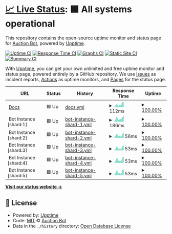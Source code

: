 # [📈 Live Status](https://Auction-Bot.github.io/status): <!--live status--> **🟩 All systems operational**

This repository contains the open-source uptime monitor and status page for [Auction Bot](https://Auction-Bot.github.io/status), powered by [Upptime](https://github.com/upptime/upptime).

[![Uptime CI](https://github.com/Auction-Bot/status/workflows/Uptime%20CI/badge.svg)](https://github.com/Auction-Bot/status/actions?query=workflow%3A%22Uptime+CI%22)
[![Response Time CI](https://github.com/Auction-Bot/status/workflows/Response%20Time%20CI/badge.svg)](https://github.com/Auction-Bot/status/actions?query=workflow%3A%22Response+Time+CI%22)
[![Graphs CI](https://github.com/Auction-Bot/status/workflows/Graphs%20CI/badge.svg)](https://github.com/Auction-Bot/status/actions?query=workflow%3A%22Graphs+CI%22)
[![Static Site CI](https://github.com/Auction-Bot/status/workflows/Static%20Site%20CI/badge.svg)](https://github.com/Auction-Bot/status/actions?query=workflow%3A%22Static+Site+CI%22)
[![Summary CI](https://github.com/Auction-Bot/status/workflows/Summary%20CI/badge.svg)](https://github.com/Auction-Bot/status/actions?query=workflow%3A%22Summary+CI%22)

With [Upptime](https://upptime.js.org), you can get your own unlimited and free uptime monitor and status page, powered entirely by a GitHub repository. We use [Issues](https://github.com/Auction-Bot/status/issues) as incident reports, [Actions](https://github.com/Auction-Bot/status/actions) as uptime monitors, and [Pages](https://Auction-Bot.github.io/status) for the status page.

<!--start: status pages-->
<!-- This summary is generated by Upptime (https://github.com/upptime/upptime) -->
<!-- Do not edit this manually, your changes will be overwritten -->
<!-- prettier-ignore -->
| URL | Status | History | Response Time | Uptime |
| --- | ------ | ------- | ------------- | ------ |
| <img alt="" src="https://raw.githubusercontent.com/Auction-Bot/docs/master/Homepage/wwwroot/favicon.svg" height="13"> [Docs](https://auction-bot.github.io/docs/) | 🟩 Up | [docs.yml](https://github.com/Auction-Bot/status/commits/HEAD/history/docs.yml) | <details><summary><img alt="Response time graph" src="./graphs/docs/response-time-week.png" height="20"> 112ms</summary><br><a href="https://Auction-Bot.github.io/status/history/docs"><img alt="Response time 88" src="https://img.shields.io/endpoint?url=https%3A%2F%2Fraw.githubusercontent.com%2FAuction-Bot%2Fstatus%2FHEAD%2Fapi%2Fdocs%2Fresponse-time.json"></a><br><a href="https://Auction-Bot.github.io/status/history/docs"><img alt="24-hour response time 177" src="https://img.shields.io/endpoint?url=https%3A%2F%2Fraw.githubusercontent.com%2FAuction-Bot%2Fstatus%2FHEAD%2Fapi%2Fdocs%2Fresponse-time-day.json"></a><br><a href="https://Auction-Bot.github.io/status/history/docs"><img alt="7-day response time 112" src="https://img.shields.io/endpoint?url=https%3A%2F%2Fraw.githubusercontent.com%2FAuction-Bot%2Fstatus%2FHEAD%2Fapi%2Fdocs%2Fresponse-time-week.json"></a><br><a href="https://Auction-Bot.github.io/status/history/docs"><img alt="30-day response time 105" src="https://img.shields.io/endpoint?url=https%3A%2F%2Fraw.githubusercontent.com%2FAuction-Bot%2Fstatus%2FHEAD%2Fapi%2Fdocs%2Fresponse-time-month.json"></a><br><a href="https://Auction-Bot.github.io/status/history/docs"><img alt="1-year response time 92" src="https://img.shields.io/endpoint?url=https%3A%2F%2Fraw.githubusercontent.com%2FAuction-Bot%2Fstatus%2FHEAD%2Fapi%2Fdocs%2Fresponse-time-year.json"></a></details> | <details><summary><a href="https://Auction-Bot.github.io/status/history/docs">100.00%</a></summary><a href="https://Auction-Bot.github.io/status/history/docs"><img alt="All-time uptime 100.00%" src="https://img.shields.io/endpoint?url=https%3A%2F%2Fraw.githubusercontent.com%2FAuction-Bot%2Fstatus%2FHEAD%2Fapi%2Fdocs%2Fuptime.json"></a><br><a href="https://Auction-Bot.github.io/status/history/docs"><img alt="24-hour uptime 100.00%" src="https://img.shields.io/endpoint?url=https%3A%2F%2Fraw.githubusercontent.com%2FAuction-Bot%2Fstatus%2FHEAD%2Fapi%2Fdocs%2Fuptime-day.json"></a><br><a href="https://Auction-Bot.github.io/status/history/docs"><img alt="7-day uptime 100.00%" src="https://img.shields.io/endpoint?url=https%3A%2F%2Fraw.githubusercontent.com%2FAuction-Bot%2Fstatus%2FHEAD%2Fapi%2Fdocs%2Fuptime-week.json"></a><br><a href="https://Auction-Bot.github.io/status/history/docs"><img alt="30-day uptime 100.00%" src="https://img.shields.io/endpoint?url=https%3A%2F%2Fraw.githubusercontent.com%2FAuction-Bot%2Fstatus%2FHEAD%2Fapi%2Fdocs%2Fuptime-month.json"></a><br><a href="https://Auction-Bot.github.io/status/history/docs"><img alt="1-year uptime 100.00%" src="https://img.shields.io/endpoint?url=https%3A%2F%2Fraw.githubusercontent.com%2FAuction-Bot%2Fstatus%2FHEAD%2Fapi%2Fdocs%2Fuptime-year.json"></a></details>
| <img alt="" src="https://icons.duckduckgo.com/ip3/null.ico" height="13"> Bot Instance [shard:1] | 🟩 Up | [bot-instance-shard-1.yml](https://github.com/Auction-Bot/status/commits/HEAD/history/bot-instance-shard-1.yml) | <details><summary><img alt="Response time graph" src="./graphs/bot-instance-shard-1/response-time-week.png" height="20"> 186ms</summary><br><a href="https://Auction-Bot.github.io/status/history/bot-instance-shard-1"><img alt="Response time 169" src="https://img.shields.io/endpoint?url=https%3A%2F%2Fraw.githubusercontent.com%2FAuction-Bot%2Fstatus%2FHEAD%2Fapi%2Fbot-instance-shard-1%2Fresponse-time.json"></a><br><a href="https://Auction-Bot.github.io/status/history/bot-instance-shard-1"><img alt="24-hour response time 338" src="https://img.shields.io/endpoint?url=https%3A%2F%2Fraw.githubusercontent.com%2FAuction-Bot%2Fstatus%2FHEAD%2Fapi%2Fbot-instance-shard-1%2Fresponse-time-day.json"></a><br><a href="https://Auction-Bot.github.io/status/history/bot-instance-shard-1"><img alt="7-day response time 186" src="https://img.shields.io/endpoint?url=https%3A%2F%2Fraw.githubusercontent.com%2FAuction-Bot%2Fstatus%2FHEAD%2Fapi%2Fbot-instance-shard-1%2Fresponse-time-week.json"></a><br><a href="https://Auction-Bot.github.io/status/history/bot-instance-shard-1"><img alt="30-day response time 231" src="https://img.shields.io/endpoint?url=https%3A%2F%2Fraw.githubusercontent.com%2FAuction-Bot%2Fstatus%2FHEAD%2Fapi%2Fbot-instance-shard-1%2Fresponse-time-month.json"></a><br><a href="https://Auction-Bot.github.io/status/history/bot-instance-shard-1"><img alt="1-year response time 169" src="https://img.shields.io/endpoint?url=https%3A%2F%2Fraw.githubusercontent.com%2FAuction-Bot%2Fstatus%2FHEAD%2Fapi%2Fbot-instance-shard-1%2Fresponse-time-year.json"></a></details> | <details><summary><a href="https://Auction-Bot.github.io/status/history/bot-instance-shard-1">100.00%</a></summary><a href="https://Auction-Bot.github.io/status/history/bot-instance-shard-1"><img alt="All-time uptime 100.00%" src="https://img.shields.io/endpoint?url=https%3A%2F%2Fraw.githubusercontent.com%2FAuction-Bot%2Fstatus%2FHEAD%2Fapi%2Fbot-instance-shard-1%2Fuptime.json"></a><br><a href="https://Auction-Bot.github.io/status/history/bot-instance-shard-1"><img alt="24-hour uptime 100.00%" src="https://img.shields.io/endpoint?url=https%3A%2F%2Fraw.githubusercontent.com%2FAuction-Bot%2Fstatus%2FHEAD%2Fapi%2Fbot-instance-shard-1%2Fuptime-day.json"></a><br><a href="https://Auction-Bot.github.io/status/history/bot-instance-shard-1"><img alt="7-day uptime 100.00%" src="https://img.shields.io/endpoint?url=https%3A%2F%2Fraw.githubusercontent.com%2FAuction-Bot%2Fstatus%2FHEAD%2Fapi%2Fbot-instance-shard-1%2Fuptime-week.json"></a><br><a href="https://Auction-Bot.github.io/status/history/bot-instance-shard-1"><img alt="30-day uptime 100.00%" src="https://img.shields.io/endpoint?url=https%3A%2F%2Fraw.githubusercontent.com%2FAuction-Bot%2Fstatus%2FHEAD%2Fapi%2Fbot-instance-shard-1%2Fuptime-month.json"></a><br><a href="https://Auction-Bot.github.io/status/history/bot-instance-shard-1"><img alt="1-year uptime 100.00%" src="https://img.shields.io/endpoint?url=https%3A%2F%2Fraw.githubusercontent.com%2FAuction-Bot%2Fstatus%2FHEAD%2Fapi%2Fbot-instance-shard-1%2Fuptime-year.json"></a></details>
| <img alt="" src="https://icons.duckduckgo.com/ip3/null.ico" height="13"> Bot Instance [shard:2] | 🟩 Up | [bot-instance-shard-2.yml](https://github.com/Auction-Bot/status/commits/HEAD/history/bot-instance-shard-2.yml) | <details><summary><img alt="Response time graph" src="./graphs/bot-instance-shard-2/response-time-week.png" height="20"> 56ms</summary><br><a href="https://Auction-Bot.github.io/status/history/bot-instance-shard-2"><img alt="Response time 46" src="https://img.shields.io/endpoint?url=https%3A%2F%2Fraw.githubusercontent.com%2FAuction-Bot%2Fstatus%2FHEAD%2Fapi%2Fbot-instance-shard-2%2Fresponse-time.json"></a><br><a href="https://Auction-Bot.github.io/status/history/bot-instance-shard-2"><img alt="24-hour response time 104" src="https://img.shields.io/endpoint?url=https%3A%2F%2Fraw.githubusercontent.com%2FAuction-Bot%2Fstatus%2FHEAD%2Fapi%2Fbot-instance-shard-2%2Fresponse-time-day.json"></a><br><a href="https://Auction-Bot.github.io/status/history/bot-instance-shard-2"><img alt="7-day response time 56" src="https://img.shields.io/endpoint?url=https%3A%2F%2Fraw.githubusercontent.com%2FAuction-Bot%2Fstatus%2FHEAD%2Fapi%2Fbot-instance-shard-2%2Fresponse-time-week.json"></a><br><a href="https://Auction-Bot.github.io/status/history/bot-instance-shard-2"><img alt="30-day response time 54" src="https://img.shields.io/endpoint?url=https%3A%2F%2Fraw.githubusercontent.com%2FAuction-Bot%2Fstatus%2FHEAD%2Fapi%2Fbot-instance-shard-2%2Fresponse-time-month.json"></a><br><a href="https://Auction-Bot.github.io/status/history/bot-instance-shard-2"><img alt="1-year response time 46" src="https://img.shields.io/endpoint?url=https%3A%2F%2Fraw.githubusercontent.com%2FAuction-Bot%2Fstatus%2FHEAD%2Fapi%2Fbot-instance-shard-2%2Fresponse-time-year.json"></a></details> | <details><summary><a href="https://Auction-Bot.github.io/status/history/bot-instance-shard-2">100.00%</a></summary><a href="https://Auction-Bot.github.io/status/history/bot-instance-shard-2"><img alt="All-time uptime 100.00%" src="https://img.shields.io/endpoint?url=https%3A%2F%2Fraw.githubusercontent.com%2FAuction-Bot%2Fstatus%2FHEAD%2Fapi%2Fbot-instance-shard-2%2Fuptime.json"></a><br><a href="https://Auction-Bot.github.io/status/history/bot-instance-shard-2"><img alt="24-hour uptime 100.00%" src="https://img.shields.io/endpoint?url=https%3A%2F%2Fraw.githubusercontent.com%2FAuction-Bot%2Fstatus%2FHEAD%2Fapi%2Fbot-instance-shard-2%2Fuptime-day.json"></a><br><a href="https://Auction-Bot.github.io/status/history/bot-instance-shard-2"><img alt="7-day uptime 100.00%" src="https://img.shields.io/endpoint?url=https%3A%2F%2Fraw.githubusercontent.com%2FAuction-Bot%2Fstatus%2FHEAD%2Fapi%2Fbot-instance-shard-2%2Fuptime-week.json"></a><br><a href="https://Auction-Bot.github.io/status/history/bot-instance-shard-2"><img alt="30-day uptime 100.00%" src="https://img.shields.io/endpoint?url=https%3A%2F%2Fraw.githubusercontent.com%2FAuction-Bot%2Fstatus%2FHEAD%2Fapi%2Fbot-instance-shard-2%2Fuptime-month.json"></a><br><a href="https://Auction-Bot.github.io/status/history/bot-instance-shard-2"><img alt="1-year uptime 100.00%" src="https://img.shields.io/endpoint?url=https%3A%2F%2Fraw.githubusercontent.com%2FAuction-Bot%2Fstatus%2FHEAD%2Fapi%2Fbot-instance-shard-2%2Fuptime-year.json"></a></details>
| <img alt="" src="https://icons.duckduckgo.com/ip3/null.ico" height="13"> Bot Instance [shard:3] | 🟩 Up | [bot-instance-shard-3.yml](https://github.com/Auction-Bot/status/commits/HEAD/history/bot-instance-shard-3.yml) | <details><summary><img alt="Response time graph" src="./graphs/bot-instance-shard-3/response-time-week.png" height="20"> 53ms</summary><br><a href="https://Auction-Bot.github.io/status/history/bot-instance-shard-3"><img alt="Response time 45" src="https://img.shields.io/endpoint?url=https%3A%2F%2Fraw.githubusercontent.com%2FAuction-Bot%2Fstatus%2FHEAD%2Fapi%2Fbot-instance-shard-3%2Fresponse-time.json"></a><br><a href="https://Auction-Bot.github.io/status/history/bot-instance-shard-3"><img alt="24-hour response time 103" src="https://img.shields.io/endpoint?url=https%3A%2F%2Fraw.githubusercontent.com%2FAuction-Bot%2Fstatus%2FHEAD%2Fapi%2Fbot-instance-shard-3%2Fresponse-time-day.json"></a><br><a href="https://Auction-Bot.github.io/status/history/bot-instance-shard-3"><img alt="7-day response time 53" src="https://img.shields.io/endpoint?url=https%3A%2F%2Fraw.githubusercontent.com%2FAuction-Bot%2Fstatus%2FHEAD%2Fapi%2Fbot-instance-shard-3%2Fresponse-time-week.json"></a><br><a href="https://Auction-Bot.github.io/status/history/bot-instance-shard-3"><img alt="30-day response time 48" src="https://img.shields.io/endpoint?url=https%3A%2F%2Fraw.githubusercontent.com%2FAuction-Bot%2Fstatus%2FHEAD%2Fapi%2Fbot-instance-shard-3%2Fresponse-time-month.json"></a><br><a href="https://Auction-Bot.github.io/status/history/bot-instance-shard-3"><img alt="1-year response time 45" src="https://img.shields.io/endpoint?url=https%3A%2F%2Fraw.githubusercontent.com%2FAuction-Bot%2Fstatus%2FHEAD%2Fapi%2Fbot-instance-shard-3%2Fresponse-time-year.json"></a></details> | <details><summary><a href="https://Auction-Bot.github.io/status/history/bot-instance-shard-3">100.00%</a></summary><a href="https://Auction-Bot.github.io/status/history/bot-instance-shard-3"><img alt="All-time uptime 100.00%" src="https://img.shields.io/endpoint?url=https%3A%2F%2Fraw.githubusercontent.com%2FAuction-Bot%2Fstatus%2FHEAD%2Fapi%2Fbot-instance-shard-3%2Fuptime.json"></a><br><a href="https://Auction-Bot.github.io/status/history/bot-instance-shard-3"><img alt="24-hour uptime 100.00%" src="https://img.shields.io/endpoint?url=https%3A%2F%2Fraw.githubusercontent.com%2FAuction-Bot%2Fstatus%2FHEAD%2Fapi%2Fbot-instance-shard-3%2Fuptime-day.json"></a><br><a href="https://Auction-Bot.github.io/status/history/bot-instance-shard-3"><img alt="7-day uptime 100.00%" src="https://img.shields.io/endpoint?url=https%3A%2F%2Fraw.githubusercontent.com%2FAuction-Bot%2Fstatus%2FHEAD%2Fapi%2Fbot-instance-shard-3%2Fuptime-week.json"></a><br><a href="https://Auction-Bot.github.io/status/history/bot-instance-shard-3"><img alt="30-day uptime 100.00%" src="https://img.shields.io/endpoint?url=https%3A%2F%2Fraw.githubusercontent.com%2FAuction-Bot%2Fstatus%2FHEAD%2Fapi%2Fbot-instance-shard-3%2Fuptime-month.json"></a><br><a href="https://Auction-Bot.github.io/status/history/bot-instance-shard-3"><img alt="1-year uptime 100.00%" src="https://img.shields.io/endpoint?url=https%3A%2F%2Fraw.githubusercontent.com%2FAuction-Bot%2Fstatus%2FHEAD%2Fapi%2Fbot-instance-shard-3%2Fuptime-year.json"></a></details>
| <img alt="" src="https://icons.duckduckgo.com/ip3/null.ico" height="13"> Bot Instance [shard:4] | 🟩 Up | [bot-instance-shard-4.yml](https://github.com/Auction-Bot/status/commits/HEAD/history/bot-instance-shard-4.yml) | <details><summary><img alt="Response time graph" src="./graphs/bot-instance-shard-4/response-time-week.png" height="20"> 53ms</summary><br><a href="https://Auction-Bot.github.io/status/history/bot-instance-shard-4"><img alt="Response time 45" src="https://img.shields.io/endpoint?url=https%3A%2F%2Fraw.githubusercontent.com%2FAuction-Bot%2Fstatus%2FHEAD%2Fapi%2Fbot-instance-shard-4%2Fresponse-time.json"></a><br><a href="https://Auction-Bot.github.io/status/history/bot-instance-shard-4"><img alt="24-hour response time 98" src="https://img.shields.io/endpoint?url=https%3A%2F%2Fraw.githubusercontent.com%2FAuction-Bot%2Fstatus%2FHEAD%2Fapi%2Fbot-instance-shard-4%2Fresponse-time-day.json"></a><br><a href="https://Auction-Bot.github.io/status/history/bot-instance-shard-4"><img alt="7-day response time 53" src="https://img.shields.io/endpoint?url=https%3A%2F%2Fraw.githubusercontent.com%2FAuction-Bot%2Fstatus%2FHEAD%2Fapi%2Fbot-instance-shard-4%2Fresponse-time-week.json"></a><br><a href="https://Auction-Bot.github.io/status/history/bot-instance-shard-4"><img alt="30-day response time 52" src="https://img.shields.io/endpoint?url=https%3A%2F%2Fraw.githubusercontent.com%2FAuction-Bot%2Fstatus%2FHEAD%2Fapi%2Fbot-instance-shard-4%2Fresponse-time-month.json"></a><br><a href="https://Auction-Bot.github.io/status/history/bot-instance-shard-4"><img alt="1-year response time 45" src="https://img.shields.io/endpoint?url=https%3A%2F%2Fraw.githubusercontent.com%2FAuction-Bot%2Fstatus%2FHEAD%2Fapi%2Fbot-instance-shard-4%2Fresponse-time-year.json"></a></details> | <details><summary><a href="https://Auction-Bot.github.io/status/history/bot-instance-shard-4">100.00%</a></summary><a href="https://Auction-Bot.github.io/status/history/bot-instance-shard-4"><img alt="All-time uptime 99.99%" src="https://img.shields.io/endpoint?url=https%3A%2F%2Fraw.githubusercontent.com%2FAuction-Bot%2Fstatus%2FHEAD%2Fapi%2Fbot-instance-shard-4%2Fuptime.json"></a><br><a href="https://Auction-Bot.github.io/status/history/bot-instance-shard-4"><img alt="24-hour uptime 100.00%" src="https://img.shields.io/endpoint?url=https%3A%2F%2Fraw.githubusercontent.com%2FAuction-Bot%2Fstatus%2FHEAD%2Fapi%2Fbot-instance-shard-4%2Fuptime-day.json"></a><br><a href="https://Auction-Bot.github.io/status/history/bot-instance-shard-4"><img alt="7-day uptime 100.00%" src="https://img.shields.io/endpoint?url=https%3A%2F%2Fraw.githubusercontent.com%2FAuction-Bot%2Fstatus%2FHEAD%2Fapi%2Fbot-instance-shard-4%2Fuptime-week.json"></a><br><a href="https://Auction-Bot.github.io/status/history/bot-instance-shard-4"><img alt="30-day uptime 100.00%" src="https://img.shields.io/endpoint?url=https%3A%2F%2Fraw.githubusercontent.com%2FAuction-Bot%2Fstatus%2FHEAD%2Fapi%2Fbot-instance-shard-4%2Fuptime-month.json"></a><br><a href="https://Auction-Bot.github.io/status/history/bot-instance-shard-4"><img alt="1-year uptime 99.98%" src="https://img.shields.io/endpoint?url=https%3A%2F%2Fraw.githubusercontent.com%2FAuction-Bot%2Fstatus%2FHEAD%2Fapi%2Fbot-instance-shard-4%2Fuptime-year.json"></a></details>
| <img alt="" src="https://icons.duckduckgo.com/ip3/null.ico" height="13"> Bot Instance [shard:5] | 🟩 Up | [bot-instance-shard-5.yml](https://github.com/Auction-Bot/status/commits/HEAD/history/bot-instance-shard-5.yml) | <details><summary><img alt="Response time graph" src="./graphs/bot-instance-shard-5/response-time-week.png" height="20"> 53ms</summary><br><a href="https://Auction-Bot.github.io/status/history/bot-instance-shard-5"><img alt="Response time 45" src="https://img.shields.io/endpoint?url=https%3A%2F%2Fraw.githubusercontent.com%2FAuction-Bot%2Fstatus%2FHEAD%2Fapi%2Fbot-instance-shard-5%2Fresponse-time.json"></a><br><a href="https://Auction-Bot.github.io/status/history/bot-instance-shard-5"><img alt="24-hour response time 97" src="https://img.shields.io/endpoint?url=https%3A%2F%2Fraw.githubusercontent.com%2FAuction-Bot%2Fstatus%2FHEAD%2Fapi%2Fbot-instance-shard-5%2Fresponse-time-day.json"></a><br><a href="https://Auction-Bot.github.io/status/history/bot-instance-shard-5"><img alt="7-day response time 53" src="https://img.shields.io/endpoint?url=https%3A%2F%2Fraw.githubusercontent.com%2FAuction-Bot%2Fstatus%2FHEAD%2Fapi%2Fbot-instance-shard-5%2Fresponse-time-week.json"></a><br><a href="https://Auction-Bot.github.io/status/history/bot-instance-shard-5"><img alt="30-day response time 49" src="https://img.shields.io/endpoint?url=https%3A%2F%2Fraw.githubusercontent.com%2FAuction-Bot%2Fstatus%2FHEAD%2Fapi%2Fbot-instance-shard-5%2Fresponse-time-month.json"></a><br><a href="https://Auction-Bot.github.io/status/history/bot-instance-shard-5"><img alt="1-year response time 45" src="https://img.shields.io/endpoint?url=https%3A%2F%2Fraw.githubusercontent.com%2FAuction-Bot%2Fstatus%2FHEAD%2Fapi%2Fbot-instance-shard-5%2Fresponse-time-year.json"></a></details> | <details><summary><a href="https://Auction-Bot.github.io/status/history/bot-instance-shard-5">100.00%</a></summary><a href="https://Auction-Bot.github.io/status/history/bot-instance-shard-5"><img alt="All-time uptime 100.00%" src="https://img.shields.io/endpoint?url=https%3A%2F%2Fraw.githubusercontent.com%2FAuction-Bot%2Fstatus%2FHEAD%2Fapi%2Fbot-instance-shard-5%2Fuptime.json"></a><br><a href="https://Auction-Bot.github.io/status/history/bot-instance-shard-5"><img alt="24-hour uptime 100.00%" src="https://img.shields.io/endpoint?url=https%3A%2F%2Fraw.githubusercontent.com%2FAuction-Bot%2Fstatus%2FHEAD%2Fapi%2Fbot-instance-shard-5%2Fuptime-day.json"></a><br><a href="https://Auction-Bot.github.io/status/history/bot-instance-shard-5"><img alt="7-day uptime 100.00%" src="https://img.shields.io/endpoint?url=https%3A%2F%2Fraw.githubusercontent.com%2FAuction-Bot%2Fstatus%2FHEAD%2Fapi%2Fbot-instance-shard-5%2Fuptime-week.json"></a><br><a href="https://Auction-Bot.github.io/status/history/bot-instance-shard-5"><img alt="30-day uptime 100.00%" src="https://img.shields.io/endpoint?url=https%3A%2F%2Fraw.githubusercontent.com%2FAuction-Bot%2Fstatus%2FHEAD%2Fapi%2Fbot-instance-shard-5%2Fuptime-month.json"></a><br><a href="https://Auction-Bot.github.io/status/history/bot-instance-shard-5"><img alt="1-year uptime 100.00%" src="https://img.shields.io/endpoint?url=https%3A%2F%2Fraw.githubusercontent.com%2FAuction-Bot%2Fstatus%2FHEAD%2Fapi%2Fbot-instance-shard-5%2Fuptime-year.json"></a></details>

<!--end: status pages-->

[**Visit our status website →**](https://Auction-Bot.github.io/status)

## 📄 License

- Powered by: [Upptime](https://github.com/upptime/upptime)
- Code: [MIT](./LICENSE) © [Auction Bot](https://Auction-Bot.github.io/status)
- Data in the `./history` directory: [Open Database License](https://opendatacommons.org/licenses/odbl/1-0/)
